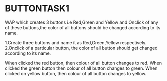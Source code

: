 # BUTTONTASK1

WAP which creates 3 buttons i.e Red,Green and Yellow and Onclick of any of these buttons,the color of all buttons should be changed according to its name.

1.Create three buttons and name it as Red,Green,Yellow respectively. 2.Onclick of a particular button, the color of all button should get changed according to its name.

When clicked the red button, then colour of all button changes to red.
When clicked the green button  then  colour of all button changes to green.
When clicked on yellow button, then colour of all button changes to yellow.

